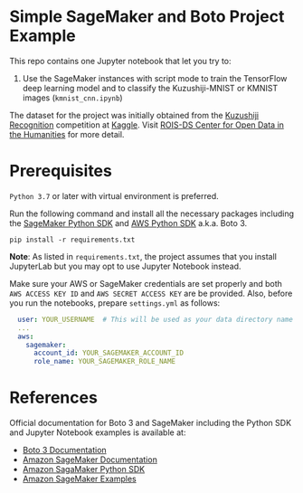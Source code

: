 # Simple SageMaker and Boto Project Example

This repo contains one Jupyter notebook that let you try to:

1. Use the SageMaker instances with script mode to train the TensorFlow deep learning model and to classify the Kuzushiji-MNIST or KMNIST images (`kmnist_cnn.ipynb`)

The dataset for the project was initially obtained from the [Kuzushiji Recognition](https://www.kaggle.com/c/kuzushiji-recognition/overview) competition at [Kaggle](https://www.kaggle.com/). Visit [ROIS-DS Center for Open Data in the Humanities](http://codh.rois.ac.jp/) for more detail.

# Prerequisites

`Python 3.7` or later with virtual environment is preferred.

Run the following command and install all the necessary packages including the [SageMaker Python SDK](https://github.com/aws/sagemaker-python-sdk) and [AWS Python SDK](https://github.com/boto/boto3) a.k.a. Boto 3.

```shell
pip install -r requirements.txt
```

**Note**: As listed in `requirements.txt`, the project assumes that you install JupyterLab but you may opt to use Jupyter Notebook instead.

Make sure your AWS or SageMaker credentials are set properly and both `AWS ACCESS KEY ID` and `AWS SECRET ACCESS KEY` are be provided. Also, before you run the notebooks, prepare `settings.yml` as follows:

```yaml
  user: YOUR_USERNAME  # This will be used as your data directory name in S3
  ...
  aws:
    sagemaker:
      account_id: YOUR_SAGEMAKER_ACCOUNT_ID
      role_name: YOUR_SAGEMAKER_ROLE_NAME
```

# References

Official documentation for Boto 3 and SageMaker including the Python SDK and Jupyter Notebook examples is available at:

  - [Boto 3 Documentation](https://boto3.amazonaws.com/v1/documentation/api/latest/index.html)
  - [Amazon SageMaker Documentation](https://docs.aws.amazon.com/sagemaker/index.html)
  - [Amazon SagaMaker Python SDK](https://sagemaker.readthedocs.io/en/stable/)
  - [Amazon SageMaker Examples](https://github.com/awslabs/amazon-sagemaker-examples)
